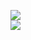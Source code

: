 [![](https://img.shields.io/badge/Made%20With-Github%20Spray-lightgrey.svg?style=for-the-badge&logo=github)](https://github.com/Annihil/github-spray#5529)  
[![](https://i.imgur.com/2DrTn0Z.gif)](https://github.com/Annihil/github-spray)